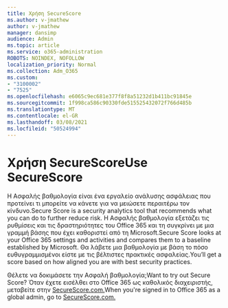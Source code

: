 ```yaml
---
title: Χρήση SecureScore
ms.author: v-jmathew
author: v-jmathew
manager: dansimp
audience: Admin
ms.topic: article
ms.service: o365-administration
ROBOTS: NOINDEX, NOFOLLOW
localization_priority: Normal
ms.collection: Adm_O365
ms.custom:
- "3100002"
- "7525"
ms.openlocfilehash: e6065c9ec681e377f8f8a51232d1b411bc91845e
ms.sourcegitcommit: 1f998ca586c90330fde515525432072f766d485b
ms.translationtype: MT
ms.contentlocale: el-GR
ms.lasthandoff: 03/08/2021
ms.locfileid: "50524994"
---
```

# <a name="use-securescore"></a><span data-ttu-id="80937-102">Χρήση SecureScore</span><span class="sxs-lookup"><span data-stu-id="80937-102">Use SecureScore</span></span>

<span data-ttu-id="80937-103">Η Ασφαλής βαθμολογία είναι ένα εργαλείο ανάλυσης ασφάλειας που προτείνει τι μπορείτε να κάνετε για να μειώσετε περαιτέρω τον κίνδυνο.</span><span class="sxs-lookup"><span data-stu-id="80937-103">Secure Score is a security analytics tool that recommends what you can do to further reduce risk.</span></span> <span data-ttu-id="80937-104">Η Ασφαλής βαθμολογία εξετάζει τις ρυθμίσεις και τις δραστηριότητες του Office 365 και τη συγκρίνει με μια γραμμή βάσης που έχει καθοριστεί από τη Microsoft.</span><span class="sxs-lookup"><span data-stu-id="80937-104">Secure Score looks at your Office 365 settings and activities and compares them to a baseline established by Microsoft.</span></span> <span data-ttu-id="80937-105">Θα λάβετε μια βαθμολογία με βάση το πόσο ευθυγραμμισμένοι είστε με τις βέλτιστες πρακτικές ασφαλείας.</span><span class="sxs-lookup"><span data-stu-id="80937-105">You’ll get a score based on how aligned you are with best security practices.</span></span>

<span data-ttu-id="80937-106">Θέλετε να δοκιμάσετε την Ασφαλή βαθμολογία;</span><span class="sxs-lookup"><span data-stu-id="80937-106">Want to try out Secure Score?</span></span> <span data-ttu-id="80937-107">Όταν έχετε εισέλθει στο Office 365 ως καθολικός διαχειριστής, μεταβείτε στην [SecureScore.com.](https://securescore.office.com/)</span><span class="sxs-lookup"><span data-stu-id="80937-107">When you're signed in to Office 365 as a global admin, go to [SecureScore.com.](https://securescore.office.com/)</span></span>
